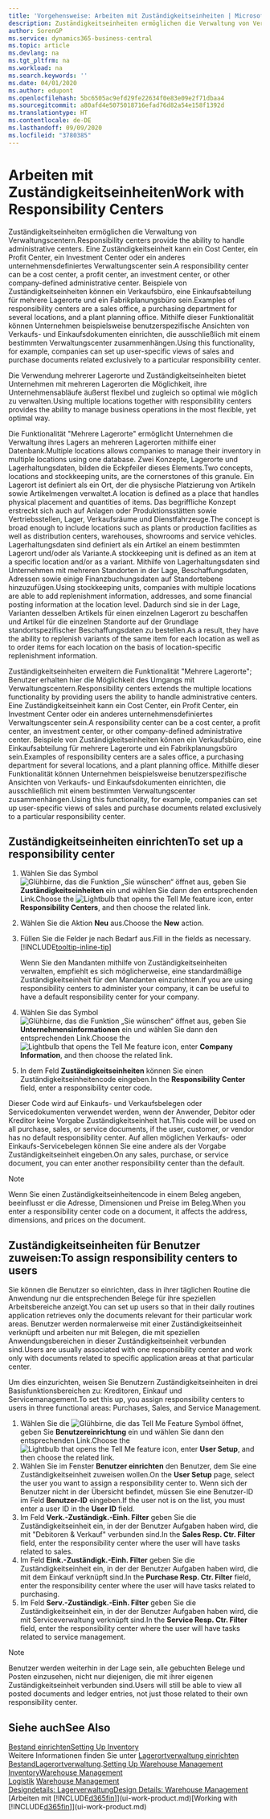 ```yaml
---
title: 'Vorgehensweise: Arbeiten mit Zuständigkeitseinheiten | Microsoft Docs'
description: Zuständigkeitseinheiten ermöglichen die Verwaltung von Verwaltungscentern. Eine Zuständigkeitseinheit kann ein Cost Center, ein Profit Center, ein Investment Center oder ein anderes unternehmensdefiniertes Verwaltungscenter sein.
author: SorenGP
ms.service: dynamics365-business-central
ms.topic: article
ms.devlang: na
ms.tgt_pltfrm: na
ms.workload: na
ms.search.keywords: ''
ms.date: 04/01/2020
ms.author: edupont
ms.openlocfilehash: 5bc6505ac9efd29fe22634f0e83e09e2f71dbaa4
ms.sourcegitcommit: a80afd4e5075018716efad76d82a54e158f1392d
ms.translationtype: HT
ms.contentlocale: de-DE
ms.lasthandoff: 09/09/2020
ms.locfileid: "3780385"
---
```

# <a name="work-with-responsibility-centers"></a><span data-ttu-id="023c3-104">Arbeiten mit Zuständigkeitseinheiten</span><span class="sxs-lookup"><span data-stu-id="023c3-104">Work with Responsibility Centers</span></span>
<span data-ttu-id="023c3-105">Zuständigkeitseinheiten ermöglichen die Verwaltung von Verwaltungscentern.</span><span class="sxs-lookup"><span data-stu-id="023c3-105">Responsibility centers provide the ability to handle administrative centers.</span></span> <span data-ttu-id="023c3-106">Eine Zuständigkeitseinheit kann ein Cost Center, ein Profit Center, ein Investment Center oder ein anderes unternehmensdefiniertes Verwaltungscenter sein.</span><span class="sxs-lookup"><span data-stu-id="023c3-106">A responsibility center can be a cost center, a profit center, an investment center, or other company-defined administrative center.</span></span> <span data-ttu-id="023c3-107">Beispiele von Zuständigkeitseinheiten können ein Verkaufsbüro, eine Einkaufsabteilung für mehrere Lagerorte und ein Fabrikplanungsbüro sein.</span><span class="sxs-lookup"><span data-stu-id="023c3-107">Examples of responsibility centers are a sales office, a purchasing department for several locations, and a plant planning office.</span></span> <span data-ttu-id="023c3-108">Mithilfe dieser Funktionalität können Unternehmen beispielsweise benutzerspezifische Ansichten von Verkaufs- und Einkaufsdokumenten einrichten, die ausschließlich mit einem bestimmten Verwaltungscenter zusammenhängen.</span><span class="sxs-lookup"><span data-stu-id="023c3-108">Using this functionality, for example, companies can set up user-specific views of sales and purchase documents related exclusively to a particular responsibility center.</span></span>  

<span data-ttu-id="023c3-109">Die Verwendung mehrerer Lagerorte und Zuständigkeitseinheiten bietet Unternehmen mit mehreren Lagerorten die Möglichkeit, ihre Unternehmensabläufe äußerst flexibel und zugleich so optimal wie möglich zu verwalten.</span><span class="sxs-lookup"><span data-stu-id="023c3-109">Using multiple locations together with responsibility centers provides the ability to manage business operations in the most flexible, yet optimal way.</span></span>

<span data-ttu-id="023c3-110">Die Funktionalität "Mehrere Lagerorte" ermöglicht Unternehmen die Verwaltung ihres Lagers an mehreren Lagerorten mithilfe einer Datenbank.</span><span class="sxs-lookup"><span data-stu-id="023c3-110">Multiple locations allows companies to manage their inventory in multiple locations using one database.</span></span> <span data-ttu-id="023c3-111">Zwei Konzepte, Lagerorte und Lagerhaltungsdaten, bilden die Eckpfeiler dieses Elements.</span><span class="sxs-lookup"><span data-stu-id="023c3-111">Two concepts, locations and stockkeeping units, are the cornerstones of this granule.</span></span> <span data-ttu-id="023c3-112">Ein Lagerort ist definiert als ein Ort, der die physische Platzierung von Artikeln sowie Artikelmengen verwaltet.</span><span class="sxs-lookup"><span data-stu-id="023c3-112">A location is defined as a place that handles physical placement and quantities of items.</span></span> <span data-ttu-id="023c3-113">Das begriffliche Konzept erstreckt sich auch auf Anlagen oder Produktionsstätten sowie Vertriebsstellen, Lager, Verkaufsräume und Dienstfahrzeuge.</span><span class="sxs-lookup"><span data-stu-id="023c3-113">The concept is broad enough to include locations such as plants or production facilities as well as distribution centers, warehouses, showrooms and service vehicles.</span></span> <span data-ttu-id="023c3-114">Lagerhaltungsdaten sind definiert als ein Artikel an einem bestimmten Lagerort und/oder als Variante.</span><span class="sxs-lookup"><span data-stu-id="023c3-114">A stockkeeping unit is defined as an item at a specific location and/or as a variant.</span></span> <span data-ttu-id="023c3-115">Mithilfe von Lagerhaltungsdaten sind Unternehmen mit mehreren Standorten in der Lage, Beschaffungsdaten, Adressen sowie einige Finanzbuchungsdaten auf Standortebene hinzuzufügen.</span><span class="sxs-lookup"><span data-stu-id="023c3-115">Using stockkeeping units, companies with multiple locations are able to add replenishment information, addresses, and some financial posting information at the location level.</span></span> <span data-ttu-id="023c3-116">Dadurch sind sie in der Lage, Varianten desselben Artikels für einen einzelnen Lagerort zu beschaffen und Artikel für die einzelnen Standorte auf der Grundlage standortspezifischer Beschaffungsdaten zu bestellen.</span><span class="sxs-lookup"><span data-stu-id="023c3-116">As a result, they have the ability to replenish variants of the same item for each location as well as to order items for each location on the basis of location-specific replenishment information.</span></span>  

<span data-ttu-id="023c3-117">Zuständigkeitseinheiten erweitern die Funktionalität "Mehrere Lagerorte"; Benutzer erhalten hier die Möglichkeit des Umgangs mit Verwaltungscentern.</span><span class="sxs-lookup"><span data-stu-id="023c3-117">Responsibility centers extends the multiple locations functionality by providing users the ability to handle administrative centers.</span></span> <span data-ttu-id="023c3-118">Eine Zuständigkeitseinheit kann ein Cost Center, ein Profit Center, ein Investment Center oder ein anderes unternehmensdefiniertes Verwaltungscenter sein.</span><span class="sxs-lookup"><span data-stu-id="023c3-118">A responsibility center can be a cost center, a profit center, an investment center, or other company-defined administrative center.</span></span> <span data-ttu-id="023c3-119">Beispiele von Zuständigkeitseinheiten können ein Verkaufsbüro, eine Einkaufsabteilung für mehrere Lagerorte und ein Fabrikplanungsbüro sein.</span><span class="sxs-lookup"><span data-stu-id="023c3-119">Examples of responsibility centers are a sales office, a purchasing department for several locations, and a plant planning office.</span></span> <span data-ttu-id="023c3-120">Mithilfe dieser Funktionalität können Unternehmen beispielsweise benutzerspezifische Ansichten von Verkaufs- und Einkaufsdokumenten einrichten, die ausschließlich mit einem bestimmten Verwaltungscenter zusammenhängen.</span><span class="sxs-lookup"><span data-stu-id="023c3-120">Using this functionality, for example, companies can set up user-specific views of sales and purchase documents related exclusively to a particular responsibility center.</span></span>

## <a name="to-set-up-a-responsibility-center"></a><span data-ttu-id="023c3-121">Zuständigkeitseinheiten einrichten</span><span class="sxs-lookup"><span data-stu-id="023c3-121">To set up a responsibility center</span></span>  
1.  <span data-ttu-id="023c3-122">Wählen Sie das Symbol ![Glühbirne, das die Funktion „Sie wünschen“ öffnet](media/ui-search/search_small.png "Was möchten Sie tun?") aus, geben Sie **Zuständigkeitseinheiten** ein und wählen Sie dann den entsprechenden Link.</span><span class="sxs-lookup"><span data-stu-id="023c3-122">Choose the ![Lightbulb that opens the Tell Me feature](media/ui-search/search_small.png "Tell me what you want to do") icon, enter **Responsibility Centers**, and then choose the related link.</span></span>  
2.  <span data-ttu-id="023c3-123">Wählen Sie die Aktion **Neu** aus.</span><span class="sxs-lookup"><span data-stu-id="023c3-123">Choose the **New** action.</span></span>  
3.  <span data-ttu-id="023c3-124">Füllen Sie die Felder je nach Bedarf aus.</span><span class="sxs-lookup"><span data-stu-id="023c3-124">Fill in the fields as necessary.</span></span> [!INCLUDE[tooltip-inline-tip](includes/tooltip-inline-tip_md.md)]  

    <span data-ttu-id="023c3-125">Wenn Sie den Mandanten mithilfe von Zuständigkeitseinheiten verwalten, empfiehlt es sich möglicherweise, eine standardmäßige Zuständigkeitseinheit für den Mandanten einzurichten.</span><span class="sxs-lookup"><span data-stu-id="023c3-125">If you are using responsibility centers to administer your company, it can be useful to have a default responsibility center for your company.</span></span>
4. <span data-ttu-id="023c3-126">Wählen Sie das Symbol ![Glühbirne, das die Funktion „Sie wünschen“ öffnet](media/ui-search/search_small.png "Was möchten Sie tun?") aus, geben Sie **Unternehmensinformationen** ein und wählen Sie dann den entsprechenden Link.</span><span class="sxs-lookup"><span data-stu-id="023c3-126">Choose the ![Lightbulb that opens the Tell Me feature](media/ui-search/search_small.png "Tell me what you want to do") icon, enter **Company Information**, and then choose the related link.</span></span>
5. <span data-ttu-id="023c3-127">In dem Feld **Zuständigkeitseinheiten** können Sie einen Zuständigkeitseinheitencode eingeben.</span><span class="sxs-lookup"><span data-stu-id="023c3-127">In the **Responsibility Center** field, enter a responsibility center code.</span></span>

<span data-ttu-id="023c3-128">Dieser Code wird auf Einkaufs- und Verkaufsbelegen oder Servicedokumenten verwendet werden, wenn der Anwender, Debitor oder Kreditor keine Vorgabe Zuständigkeitseinheit hat.</span><span class="sxs-lookup"><span data-stu-id="023c3-128">This code will be used on all purchase, sales, or service documents, if the user, customer, or vendor has no default responsibility center.</span></span> <span data-ttu-id="023c3-129">Auf allen möglichen Verkaufs- oder Einkaufs-Servicebelegen können Sie eine andere als der Vorgabe Zuständigkeitseinheit eingeben.</span><span class="sxs-lookup"><span data-stu-id="023c3-129">On any sales, purchase, or service document, you can enter another responsibility center than the default.</span></span>

> [!NOTE]  
>  <span data-ttu-id="023c3-130">Wenn Sie einen Zuständigkeitseinheitencode in einem Beleg angeben, beeinflusst er die Adresse, Dimensionen und Preise im Beleg.</span><span class="sxs-lookup"><span data-stu-id="023c3-130">When you enter a responsibility center code on a document, it affects the address, dimensions, and prices on the document.</span></span>  

## <a name="to-assign-responsibility-centers-to-users"></a><span data-ttu-id="023c3-131">Zuständigkeitseinheiten für Benutzer zuweisen:</span><span class="sxs-lookup"><span data-stu-id="023c3-131">To assign responsibility centers to users</span></span>  
<span data-ttu-id="023c3-132">Sie können die Benutzer so einrichten, dass in ihrer täglichen Routine die Anwendung nur die entsprechenden Belege für ihre speziellen Arbeitsbereiche anzeigt.</span><span class="sxs-lookup"><span data-stu-id="023c3-132">You can set up users so that in their daily routines application retrieves only the documents relevant for their particular work areas.</span></span> <span data-ttu-id="023c3-133">Benutzer werden normalerweise mit einer Zuständigkeitseinheit verknüpft und arbeiten nur mit Belegen, die mit speziellen Anwendungsbereichen in dieser Zuständigkeitseinheit verbunden sind.</span><span class="sxs-lookup"><span data-stu-id="023c3-133">Users are usually associated with one responsibility center and work only with documents related to specific application areas at that particular center.</span></span>  

<span data-ttu-id="023c3-134">Um dies einzurichten, weisen Sie Benutzern Zuständigkeitseinheiten in drei Basisfunktionsbereichen zu: Kreditoren, Einkauf und Servicemanagement.</span><span class="sxs-lookup"><span data-stu-id="023c3-134">To set this up, you assign responsibility centers to users in three functional areas: Purchases, Sales, and Service Management.</span></span>  

1.  <span data-ttu-id="023c3-135">Wählen Sie die ![Glühbirne, die das Tell Me Feature](media/ui-search/search_small.png "Tell Me-Funktion") Symbol öffnet, geben Sie **Benutzereinrichtung** ein und wählen Sie dann den entsprechenden Link.</span><span class="sxs-lookup"><span data-stu-id="023c3-135">Choose the ![Lightbulb that opens the Tell Me feature](media/ui-search/search_small.png "Tell me what you want to do") icon, enter **User Setup**, and then choose the related link.</span></span>  
2.  <span data-ttu-id="023c3-136">Wählen Sie im Fenster **Benutzer einrichten** den Benutzer, dem Sie eine Zuständigkeitseinheit zuweisen wollen.</span><span class="sxs-lookup"><span data-stu-id="023c3-136">On the **User Setup** page, select the user you want to assign a responsibility center to.</span></span> <span data-ttu-id="023c3-137">Wenn sich der Benutzer nicht in der Übersicht befindet, müssen Sie eine Benutzer-ID im Feld **Benutzer-ID** eingeben.</span><span class="sxs-lookup"><span data-stu-id="023c3-137">If the user not is on the list, you must enter a user ID in the **User ID** field.</span></span>  
3.  <span data-ttu-id="023c3-138">Im Feld **Verk.-Zuständigk.-Einh. Filter** geben Sie die Zuständigkeitseinheit ein, in der der Benutzer Aufgaben haben wird, die mit "Debitoren & Verkauf" verbunden sind.</span><span class="sxs-lookup"><span data-stu-id="023c3-138">In the **Sales Resp. Ctr. Filter** field, enter the responsibility center where the user will have tasks related to sales.</span></span>  
4.  <span data-ttu-id="023c3-139">Im Feld **Eink.-Zuständigk.-Einh. Filter** geben Sie die Zuständigkeitseinheit ein, in der der Benutzer Aufgaben haben wird, die mit dem Einkauf verknüpft sind.</span><span class="sxs-lookup"><span data-stu-id="023c3-139">In the **Purchase Resp. Ctr. Filter** field, enter the responsibility center where the user will have tasks related to purchasing.</span></span>  
5.  <span data-ttu-id="023c3-140">Im Feld **Serv.-Zuständigk.-Einh. Filter** geben Sie die Zuständigkeitseinheit ein, in der der Benutzer Aufgaben haben wird, die mit Serviceverwaltung verknüpft sind.</span><span class="sxs-lookup"><span data-stu-id="023c3-140">In the **Service Resp. Ctr. Filter** field, enter the responsibility center where the user will have tasks related to service management.</span></span>  

> [!NOTE]  
>  <span data-ttu-id="023c3-141">Benutzer werden weiterhin in der Lage sein, alle gebuchten Belege und Posten einzusehen, nicht nur diejenigen, die mit ihrer eigenen Zuständigkeitseinheit verbunden sind.</span><span class="sxs-lookup"><span data-stu-id="023c3-141">Users will still be able to view all posted documents and ledger entries, not just those related to their own responsibility center.</span></span>

## <a name="see-also"></a><span data-ttu-id="023c3-142">Siehe auch</span><span class="sxs-lookup"><span data-stu-id="023c3-142">See Also</span></span>  
[<span data-ttu-id="023c3-143">Bestand einrichten</span><span class="sxs-lookup"><span data-stu-id="023c3-143">Setting Up Inventory</span></span>](inventory-setup-inventory.md)  
<span data-ttu-id="023c3-144">Weitere Informationen finden Sie unter [Lagerortverwaltung einrichten](warehouse-setup-warehouse.md)
[Bestand](inventory-manage-inventory.md)[Lagerortverwaltung](warehouse-manage-warehouse.md).</span><span class="sxs-lookup"><span data-stu-id="023c3-144">[Setting Up Warehouse Management](warehouse-setup-warehouse.md)
[Inventory](inventory-manage-inventory.md)[Warehouse Management](warehouse-manage-warehouse.md)</span></span>  
<span data-ttu-id="023c3-145">[Logistik](warehouse-manage-warehouse.md)  </span><span class="sxs-lookup"><span data-stu-id="023c3-145">[Warehouse Management](warehouse-manage-warehouse.md)  </span></span>  
[<span data-ttu-id="023c3-146">Designdetails: Lagerverwaltung</span><span class="sxs-lookup"><span data-stu-id="023c3-146">Design Details: Warehouse Management</span></span>](design-details-warehouse-management.md)  
<span data-ttu-id="023c3-147">[Arbeiten mit [!INCLUDE[d365fin](includes/d365fin_md.md)]](ui-work-product.md)</span><span class="sxs-lookup"><span data-stu-id="023c3-147">[Working with [!INCLUDE[d365fin](includes/d365fin_md.md)]](ui-work-product.md)</span></span>

